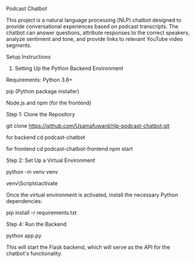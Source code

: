 Podcast Chatbot

This project is a natural language processing (NLP) chatbot designed to provide conversational experiences based on podcast transcripts. The chatbot can answer questions, attribute responses to the correct speakers, analyze sentiment and tone, and provide links to relevant YouTube video segments.

Setup Instructions

1. Setting Up the Python Backend Environment

Requirements:
Python 3.8+

pip (Python package installer)

Node.js and npm (for the frontend)

Step 1: Clone the Repository

git clone https://github.com/Usamafuward/nlp-podcast-chatbot.git

for backend
cd podcast-chatbot

for frontend
cd podcast-chatbot-frontend
npm start

Step 2: Set Up a Virtual Environment

python -m venv venv

venv\Scripts\activate

Once the virtual environment is activated, install the necessary Python dependencies:

pip install -r requirements.txt

Step 4: Run the Backend

python app.py

This will start the Flask backend, which will serve as the API for the chatbot's functionality.
